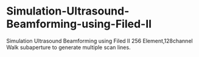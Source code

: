 # Simulation-Ultrasound-Beamforming-using-Filed-II
Simulation Ultrasound Beamforming using Filed II
256 Element,128channel
Walk subaperture to generate multiple scan lines.
